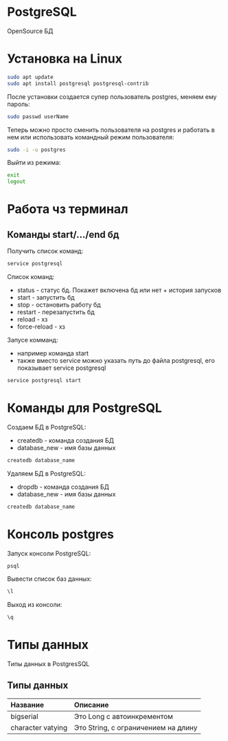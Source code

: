 # PostgreSQL

OpenSource БД

# Установка на Linux

```bash
sudo apt update
sudo apt install postgresql postgresql-contrib
```

После установки создается супер пользователь postgres, меняем ему пароль:

```bash
sudo passwd userName
```

Теперь можно просто сменить пользователя на postgres и работать в нем или использовать командный режим пользователя:

```bash
sudo -i -u postgres
```

Выйти из режима:

```bash
exit
logout
```

# Работа чз терминал

## Команды start/.../end бд

Получить список команд:

```bash
service postgresql
```

Список команд:

-   status - статус бд. Покажет включена бд или нет + история запусков
-   start - запустить бд
-   stop - остановить работу бд
-   restart - перезапустить бд
-   reload - хз
-   force-reload - хз

Запусе комманд:

-   например команда start
-   также вместо service можно указать путь до файла postgresql, его показывает service postgresql

```bash
service postgresql start
```

# Команды для PostgreSQL

Создаем БД в PostgreSQL:

-   createdb - команда создания БД
-   database_new - имя базы данных

```bash
createdb database_name
```

Удаляем БД в PostgreSQL:

-   dropdb - команда создания БД
-   database_new - имя базы данных

```bash
createdb database_name
```

# Консоль postgres

Запуск консоли PostgreSQL:

```bash
psql
```

Вывести список баз данных:

```bash
\l
```

Выход из консоли:

```bash
\q
```

# Типы данных

Типы данных в PostgresSQL

## Типы данных

| Название          | Описание                            |
| :---------------- | :---------------------------------- |
| bigserial         | Это Long с автоинкрементом          |
| character vatying | Это String, с ограничением на длину |
